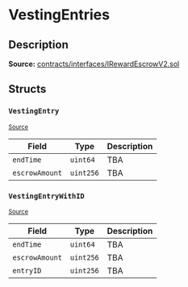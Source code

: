 # VestingEntries

## Description

**Source:** [contracts/interfaces/IRewardEscrowV2.sol](https://github.com/Synthetixio/synthetix/tree/v2.60.0-alpha/contracts/interfaces/IRewardEscrowV2.sol)

## Structs

### `VestingEntry`

<sub>[Source](https://github.com/Synthetixio/synthetix/tree/v2.60.0-alpha/contracts/interfaces/IRewardEscrowV2.sol#L5)</sub>

| Field          | Type      | Description |
| -------------- | --------- | ----------- |
| `endTime`      | `uint64`  | TBA         |
| `escrowAmount` | `uint256` | TBA         |

### `VestingEntryWithID`

<sub>[Source](https://github.com/Synthetixio/synthetix/tree/v2.60.0-alpha/contracts/interfaces/IRewardEscrowV2.sol#L9)</sub>

| Field          | Type      | Description |
| -------------- | --------- | ----------- |
| `endTime`      | `uint64`  | TBA         |
| `escrowAmount` | `uint256` | TBA         |
| `entryID`      | `uint256` | TBA         |
